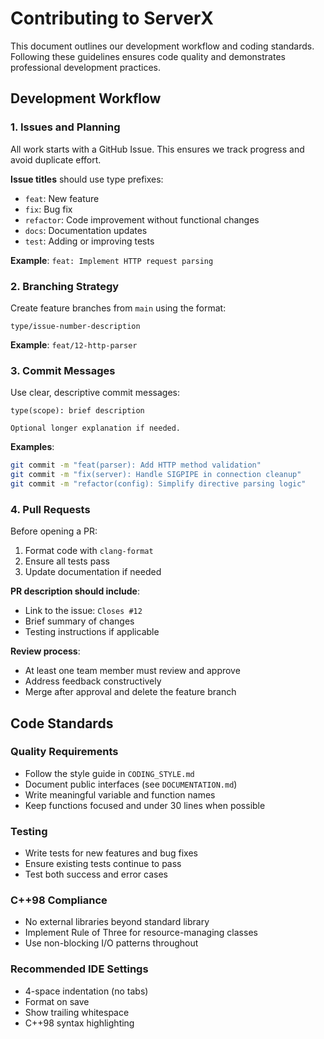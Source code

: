 # Contributing to ServerX

This document outlines our development workflow and coding standards.
Following these guidelines ensures code quality and demonstrates professional development practices.

## Development Workflow

### 1. Issues and Planning

All work starts with a GitHub Issue.
This ensures we track progress and avoid duplicate effort.

**Issue titles** should use type prefixes:
- `feat`: New feature
- `fix`: Bug fix
- `refactor`: Code improvement without functional changes
- `docs`: Documentation updates
- `test`: Adding or improving tests

**Example**: `feat: Implement HTTP request parsing`

### 2. Branching Strategy

Create feature branches from `main` using the format:
```
type/issue-number-description
```

**Example**: `feat/12-http-parser`

### 3. Commit Messages

Use clear, descriptive commit messages:
```
type(scope): brief description

Optional longer explanation if needed.
```

**Examples**:
```bash
git commit -m "feat(parser): Add HTTP method validation"
git commit -m "fix(server): Handle SIGPIPE in connection cleanup"
git commit -m "refactor(config): Simplify directive parsing logic"
```

### 4. Pull Requests

Before opening a PR:
1. Format code with `clang-format`
2. Ensure all tests pass
3. Update documentation if needed

**PR description should include**:
- Link to the issue: `Closes #12`
- Brief summary of changes
- Testing instructions if applicable

**Review process**:
- At least one team member must review and approve
- Address feedback constructively
- Merge after approval and delete the feature branch

## Code Standards

### Quality Requirements

- Follow the style guide in `CODING_STYLE.md`
- Document public interfaces (see `DOCUMENTATION.md`)
- Write meaningful variable and function names
- Keep functions focused and under 30 lines when possible

### Testing

- Write tests for new features and bug fixes
- Ensure existing tests continue to pass
- Test both success and error cases

### C++98 Compliance

- No external libraries beyond standard library
- Implement Rule of Three for resource-managing classes
- Use non-blocking I/O patterns throughout

### Recommended IDE Settings

- 4-space indentation (no tabs)
- Format on save
- Show trailing whitespace
- C++98 syntax highlighting
